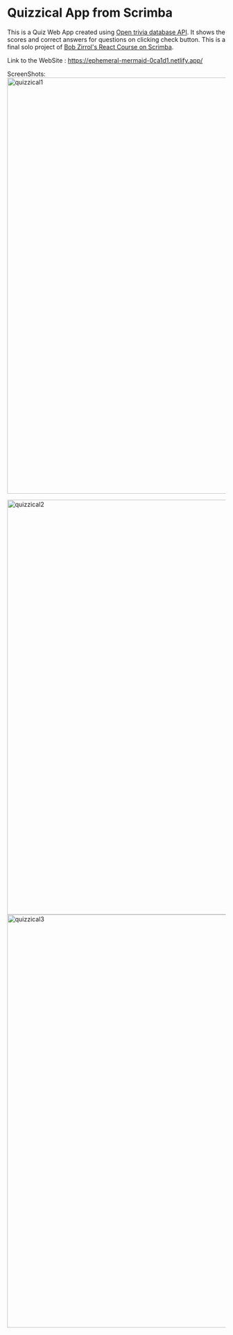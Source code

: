 # Quizzical App from Scrimba

This is a Quiz Web App created using [Open trivia database API](https://opentdb.com). It shows the scores and correct answers for questions on clicking check button.
This is a final solo project of [Bob Zirrol's React Course on Scrimba](https://scrimba.com/learn/learnreact).

Link to the WebSite : https://ephemeral-mermaid-0ca1d1.netlify.app/

ScreenShots:
<img width="956" alt="quizzical1" src="https://user-images.githubusercontent.com/102591054/177474261-59cf4294-1380-45e0-8770-4fe6718136c9.png">




<img width="953" alt="quizzical2" src="https://user-images.githubusercontent.com/102591054/177474337-e074a4f7-c35b-4056-abf6-cc889d094586.png">




<img width="949" alt="quizzical3" src="https://user-images.githubusercontent.com/102591054/177474383-c504e01f-5e05-4e86-a047-ec7fd469a825.png">
